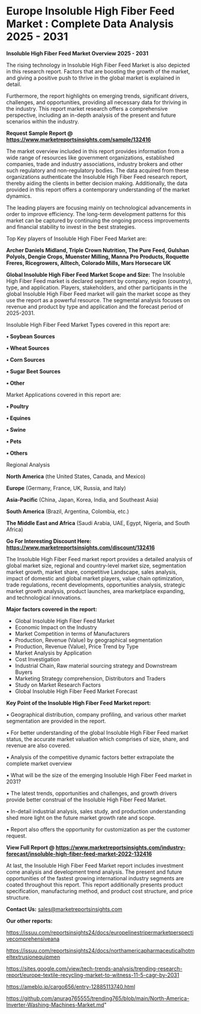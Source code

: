 # Europe Insoluble High Fiber Feed Market : Complete Data Analysis 2025 - 2031

<Strong> Insoluble High Fiber Feed Market Overview 2025 - 2031</strong>

The rising technology in Insoluble High Fiber Feed Market is also depicted in this research report. Factors that are boosting the growth of the market, and giving a positive push to thrive in the global market is explained in detail.

Furthermore, the report highlights on emerging trends, significant drivers, challenges, and opportunities, providing all necessary data for thriving in the industry. This report market research offers a comprehensive perspective, including an in-depth analysis of the present and future scenarios within the industry.

<strong>Request Sample Report @ <a href=https://www.marketreportsinsights.com/sample/132416>https://www.marketreportsinsights.com/sample/132416</a></strong>

The market overview included in this report provides information from a wide range of resources like government organizations, established companies, trade and industry associations, industry brokers and other such regulatory and non-regulatory bodies. The data acquired from these organizations authenticate the Insoluble High Fiber Feed research report, thereby aiding the clients in better decision making. Additionally, the data provided in this report offers a contemporary understanding of the market dynamics.

The leading players are focusing mainly on technological advancements in order to improve efficiency. The long-term development patterns for this market can be captured by continuing the ongoing process improvements and financial stability to invest in the best strategies.

Top Key players of Insoluble High Fiber Feed Market are:

<strong>Archer Daniels Midland, Triple Crown Nutrition, The Pure Feed, Gulshan Polyols, Dengie Crops, Muenster Milling, Manna Pro Products, Roquette Freres, Ricegrowers, Alltech, Colorado Mills, Mars Horsecare UK</strong>

<strong><b>Global Insoluble High Fiber Feed Market Scope and Size:</b></strong>
The Insoluble High Fiber Feed market is declared segment by company, region (country), type, and application. Players, stakeholders, and other participants in the global Insoluble High Fiber Feed market will gain the market scope as they use the report as a powerful resource. The segmental analysis focuses on revenue and product by type and application and the forecast period of 2025-2031.

Insoluble High Fiber Feed Market Types covered in this report are:

<strong>• Soybean Sources

• Wheat Sources

• Corn Sources

• Sugar Beet Sources

• Other</strong>

Market Applications covered in this report are:

<strong>• Poultry

• Equines

• Swine

• Pets

• Others</strong> 

Regional Analysis

<strong>North America</strong> (the United States, Canada, and Mexico)

<strong>Europe</strong> (Germany, France, UK, Russia, and Italy)

<strong>Asia-Pacific</strong> (China, Japan, Korea, India, and Southeast Asia)

<strong>South America</strong> (Brazil, Argentina, Colombia, etc.)

<strong>The Middle East and Africa</strong> (Saudi Arabia, UAE, Egypt, Nigeria, and South Africa)

<strong>Go For Interesting Discount Here: <a href=https://www.marketreportsinsights.com/discount/132416>https://www.marketreportsinsights.com/discount/132416</a></strong>

The Insoluble High Fiber Feed market report provides a detailed analysis of global market size, regional and country-level market size, segmentation market growth, market share, competitive Landscape, sales analysis, impact of domestic and global market players, value chain optimization, trade regulations, recent developments, opportunities analysis, strategic market growth analysis, product launches, area marketplace expanding, and technological innovations.

<strong><b>Major factors covered in the report:</b></strong>
<ul>
  <li>Global Insoluble High Fiber Feed Market </li>
  <li>Economic Impact on the Industry</li>
  <li>Market Competition in terms of Manufacturers</li>
  <li>Production, Revenue (Value) by geographical segmentation</li>
  <li>Production, Revenue (Value), Price Trend by Type</li>
  <li>Market Analysis by Application</li>
  <li>Cost Investigation</li>
  <li>Industrial Chain, Raw material sourcing strategy and Downstream Buyers</li>
  <li>Marketing Strategy comprehension, Distributors and Traders</li>
  <li>Study on Market Research Factors</li>
  <li>Global Insoluble High Fiber Feed Market Forecast</li>
</ul>

<strong><b>Key Point of the Insoluble High Fiber Feed Market report:</b></strong>

• Geographical distribution, company profiling, and various other market segmentation are provided in the report.

• For better understanding of the global Insoluble High Fiber Feed market status, the accurate market valuation which comprises of size, share, and revenue are also covered.

• Analysis of the competitive dynamic factors better extrapolate the complete market overview

• What will be the size of the emerging Insoluble High Fiber Feed market in 2031?

• The latest trends, opportunities and challenges, and growth drivers provide better construal of the Insoluble High Fiber Feed Market.

• In-detail industrial analysis, sales study, and production understanding shed more light on the future market growth rate and scope.

• Report also offers the opportunity for customization as per the customer request.

<strong><b>View Full Report @ <a href=https://www.marketreportsinsights.com/industry-forecast/insoluble-high-fiber-feed-market-2022-132416>https://www.marketreportsinsights.com/industry-forecast/insoluble-high-fiber-feed-market-2022-132416</a></b></strong>


At last, the Insoluble High Fiber Feed Market report includes investment come analysis and development trend analysis. The present and future opportunities of the fastest growing international industry segments are coated throughout this report. This report additionally presents product specification, manufacturing method, and product cost structure, and price structure.

<strong>Contact Us:</strong>
sales@marketreportsinsights.com

<strong>Our other reports:</strong>

<a href=https://issuu.com/reportsinsights24/docs/europelinestripermarketperspectivecomprehensiveana>https://issuu.com/reportsinsights24/docs/europelinestripermarketperspectivecomprehensiveana</a>

<a href=https://issuu.com/reportsinsights24/docs/northamericapharmaceuticalhotmeltextrusionequipmen>https://issuu.com/reportsinsights24/docs/northamericapharmaceuticalhotmeltextrusionequipmen</a>

<a href=https://sites.google.com/view/tech-trends-analysis/trending-research-report/europe-textile-recycling-market-to-witness-11-5-cagr-by-2031>https://sites.google.com/view/tech-trends-analysis/trending-research-report/europe-textile-recycling-market-to-witness-11-5-cagr-by-2031</a>

<a href=https://ameblo.jp/cargo656/entry-12885113740.html>https://ameblo.jp/cargo656/entry-12885113740.html</a>

<a href=https://github.com/anurag765555/trending765/blob/main/North-America-Inverter-Washing-Machines-Market.md>https://github.com/anurag765555/trending765/blob/main/North-America-Inverter-Washing-Machines-Market.md</a>"
